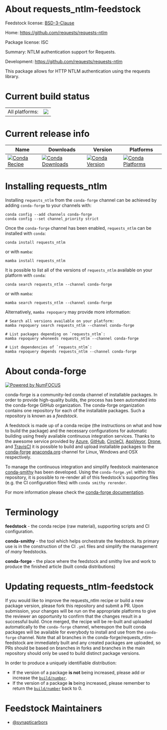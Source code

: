About requests_ntlm-feedstock
=============================

Feedstock license: [BSD-3-Clause](https://github.com/conda-forge/requests_ntlm-feedstock/blob/main/LICENSE.txt)

Home: https://github.com/requests/requests-ntlm

Package license: ISC

Summary: NTLM authentication support for Requests.

Development: https://github.com/requests/requests-ntlm

This package allows for HTTP NTLM authentication using the requests library.


Current build status
====================


<table><tr><td>All platforms:</td>
    <td>
      <a href="https://dev.azure.com/conda-forge/feedstock-builds/_build/latest?definitionId=3528&branchName=main">
        <img src="https://dev.azure.com/conda-forge/feedstock-builds/_apis/build/status/requests_ntlm-feedstock?branchName=main">
      </a>
    </td>
  </tr>
</table>

Current release info
====================

| Name | Downloads | Version | Platforms |
| --- | --- | --- | --- |
| [![Conda Recipe](https://img.shields.io/badge/recipe-requests_ntlm-green.svg)](https://anaconda.org/conda-forge/requests_ntlm) | [![Conda Downloads](https://img.shields.io/conda/dn/conda-forge/requests_ntlm.svg)](https://anaconda.org/conda-forge/requests_ntlm) | [![Conda Version](https://img.shields.io/conda/vn/conda-forge/requests_ntlm.svg)](https://anaconda.org/conda-forge/requests_ntlm) | [![Conda Platforms](https://img.shields.io/conda/pn/conda-forge/requests_ntlm.svg)](https://anaconda.org/conda-forge/requests_ntlm) |

Installing requests_ntlm
========================

Installing `requests_ntlm` from the `conda-forge` channel can be achieved by adding `conda-forge` to your channels with:

```
conda config --add channels conda-forge
conda config --set channel_priority strict
```

Once the `conda-forge` channel has been enabled, `requests_ntlm` can be installed with `conda`:

```
conda install requests_ntlm
```

or with `mamba`:

```
mamba install requests_ntlm
```

It is possible to list all of the versions of `requests_ntlm` available on your platform with `conda`:

```
conda search requests_ntlm --channel conda-forge
```

or with `mamba`:

```
mamba search requests_ntlm --channel conda-forge
```

Alternatively, `mamba repoquery` may provide more information:

```
# Search all versions available on your platform:
mamba repoquery search requests_ntlm --channel conda-forge

# List packages depending on `requests_ntlm`:
mamba repoquery whoneeds requests_ntlm --channel conda-forge

# List dependencies of `requests_ntlm`:
mamba repoquery depends requests_ntlm --channel conda-forge
```


About conda-forge
=================

[![Powered by
NumFOCUS](https://img.shields.io/badge/powered%20by-NumFOCUS-orange.svg?style=flat&colorA=E1523D&colorB=007D8A)](https://numfocus.org)

conda-forge is a community-led conda channel of installable packages.
In order to provide high-quality builds, the process has been automated into the
conda-forge GitHub organization. The conda-forge organization contains one repository
for each of the installable packages. Such a repository is known as a *feedstock*.

A feedstock is made up of a conda recipe (the instructions on what and how to build
the package) and the necessary configurations for automatic building using freely
available continuous integration services. Thanks to the awesome service provided by
[Azure](https://azure.microsoft.com/en-us/services/devops/), [GitHub](https://github.com/),
[CircleCI](https://circleci.com/), [AppVeyor](https://www.appveyor.com/),
[Drone](https://cloud.drone.io/welcome), and [TravisCI](https://travis-ci.com/)
it is possible to build and upload installable packages to the
[conda-forge](https://anaconda.org/conda-forge) [anaconda.org](https://anaconda.org/)
channel for Linux, Windows and OSX respectively.

To manage the continuous integration and simplify feedstock maintenance
[conda-smithy](https://github.com/conda-forge/conda-smithy) has been developed.
Using the ``conda-forge.yml`` within this repository, it is possible to re-render all of
this feedstock's supporting files (e.g. the CI configuration files) with ``conda smithy rerender``.

For more information please check the [conda-forge documentation](https://conda-forge.org/docs/).

Terminology
===========

**feedstock** - the conda recipe (raw material), supporting scripts and CI configuration.

**conda-smithy** - the tool which helps orchestrate the feedstock.
                   Its primary use is in the construction of the CI ``.yml`` files
                   and simplify the management of *many* feedstocks.

**conda-forge** - the place where the feedstock and smithy live and work to
                  produce the finished article (built conda distributions)


Updating requests_ntlm-feedstock
================================

If you would like to improve the requests_ntlm recipe or build a new
package version, please fork this repository and submit a PR. Upon submission,
your changes will be run on the appropriate platforms to give the reviewer an
opportunity to confirm that the changes result in a successful build. Once
merged, the recipe will be re-built and uploaded automatically to the
`conda-forge` channel, whereupon the built conda packages will be available for
everybody to install and use from the `conda-forge` channel.
Note that all branches in the conda-forge/requests_ntlm-feedstock are
immediately built and any created packages are uploaded, so PRs should be based
on branches in forks and branches in the main repository should only be used to
build distinct package versions.

In order to produce a uniquely identifiable distribution:
 * If the version of a package **is not** being increased, please add or increase
   the [``build/number``](https://docs.conda.io/projects/conda-build/en/latest/resources/define-metadata.html#build-number-and-string).
 * If the version of a package **is** being increased, please remember to return
   the [``build/number``](https://docs.conda.io/projects/conda-build/en/latest/resources/define-metadata.html#build-number-and-string)
   back to 0.

Feedstock Maintainers
=====================

* [@synapticarbors](https://github.com/synapticarbors/)

